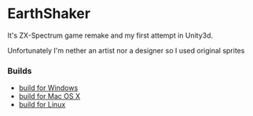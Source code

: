 # EarthShaker

It's ZX-Spectrum game remake and my first attempt in Unity3d.

Unfortunately I'm nether an artist nor a designer so I used original sprites

### Builds
- [build for Windows](https://dl.dropboxusercontent.com/u/13186667/Games/EarthShaker/win/EarthShaker%28win-x86%29.zip)
- [build for Mac OS X](https://dl.dropboxusercontent.com/u/13186667/Games/EarthShaker/mac/Earth.app.zip)
- [build for Linux](https://dl.dropboxusercontent.com/u/13186667/Games/EarthShaker/linux/EarthShaker%28linux-x86%29.zip)
